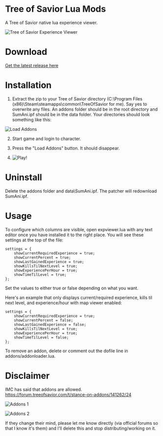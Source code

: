 # Tree of Savior Lua Mods

A Tree of Savior native lua experience viewer.

![Tree of Savior Experience Viewer](http://i.imgur.com/z8xXMvA.jpg)

# Download

[Get the latest release here](https://github.com/Excrulon/Tree-of-Savior-Experience-Viewer-Lua-Mod/releases)

# Installation

1. Extract the zip to your Tree of Savior directory (C:\Program Files (x86)\Steam\steamapps\common\TreeOfSavior for me). Say yes to overwrite any files. An addons folder should be in the root directory and SumAni.ipf should be in the data folder. Your directories should look something like this:

![Load Addons](http://i.imgur.com/wme1kOc.png)

2. Start game and login to character.

3. Press the "Load Addons" button. It should disappear.

4. ![Play!](http://i.imgur.com/z8xXMvA.jpg)

# Uninstall

Delete the addons folder and data\SumAni.ipf. The patcher will redownload SumAni.ipf.

# Usage

To configure which columns are visible, open expviewer.lua with any text editor once you have installed it to the right place. You will see these settings at the top of the file:

```
settings = {
	showCurrentRequiredExperience = true;
	showCurrentPercent = true;
	showLastGainedExperience = true;
	showKillsTilNextLevel = true;
	showExperiencePerHour = true;
	showTimeTilLevel = true;
};
```

Set the values to either true or false depending on what you want.

Here's an example that only displays current/required experience, kills til next level, and experience/hour with map viewer enabled:

```
settings = {
	showCurrentRequiredExperience = true;
	showCurrentPercent = false;
	showLastGainedExperience = false;
	showKillsTilNextLevel = true;
	showExperiencePerHour = true;
	showTimeTilLevel = false;
};
```

To remove an addon, delete or comment out the dofile line in addons/addonloader.lua.

# Disclaimer

IMC has said that addons are allowed. https://forum.treeofsavior.com/t/stance-on-addons/141262/24

![Addons 1](http://i.imgur.com/oJ4B99B.png)

![Addons 2](http://i.imgur.com/rxLmSoa.png)

If they change their mind, please let me know directly (via official forums so that I know it's them) and I'll delete this and stop distributing/working on it.
